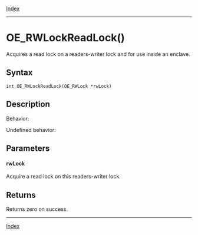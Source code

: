 [Index](index.md)

---
# OE_RWLockReadLock()

Acquires a read lock on a readers-writer lock and for use inside an enclave.

## Syntax

    int OE_RWLockReadLock(OE_RWLock *rwLock)
## Description 

Behavior:

Undefined behavior:



## Parameters

#### rwLock

Acquire a read lock on this readers-writer lock.

## Returns

Returns zero on success.

---
[Index](index.md)


